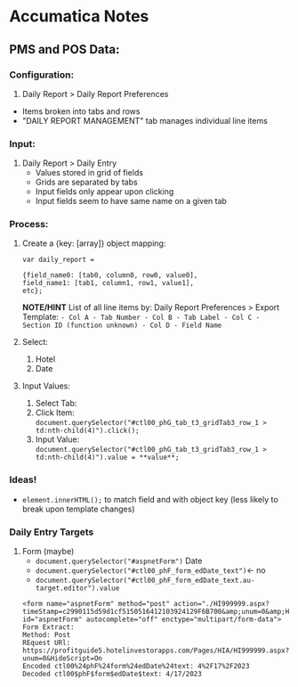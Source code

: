 # Accumatica Notes

## PMS and POS Data:
### Configuration:
1. Daily Report > Daily Report Preferences
- Items broken into tabs and rows
- "DAILY REPORT MANAGEMENT" tab manages individual line items

### Input:
1. Daily Report > Daily Entry
    - Values stored in grid of fields
    - Grids are separated by tabs
    - Input fields only appear upon clicking
    - Input fields seem to have same name on a given tab

### Process:
1. Create a {key: [array]} object mapping:

    `var daily_report = `
    ```
    {field_name0: [tab0, column0, row0, value0],
    field_name1: [tab1, column1, row1, value1],
    etc};
    ```
    **NOTE/HINT** List of all line items by: Daily Report Preferences > Export Template:
        ```
        - Col A - Tab Number
        - Col B - Tab Label
        - Col C - Section ID (function unknown)
        - Col D - Field Name
        ```
2. Select:
    1. Hotel
    2. Date
3. Input Values:
    1. Select Tab:
    2. Click Item:
        `document.querySelector("#ctl00_phG_tab_t3_gridTab3_row_1 > td:nth-child(4)").click();`
    3. Input Value:
        `document.querySelector("#ctl00_phG_tab_t3_gridTab3_row_1 > td:nth-child(4)").value = **value**;`


### **Ideas!**
- `element.innerHTML();` to match field and with object key (less likely to break upon template changes)

### Daily Entry Targets
1. Form (maybe)
    - `document.querySelector("#aspnetForm")`
Date
    - `document.querySelector("#ctl00_phF_form_edDate_text")`<- no
    - `document.querySelector("#ctl00_phF_form_edDate_text.au-target.editor").value`
    ```
    <form name="aspnetForm" method="post" action="./HI999999.aspx?timeStamp=c2990115d59d1cf5150516412103924129F6B700&amp;unum=0&amp;HideScript=On" id="aspnetForm" autocomplete="off" enctype="multipart/form-data">
    Form Extract:
    Method: Post
    REquest URl: https://profitguide5.hotelinvestorapps.com/Pages/HIA/HI999999.aspx?unum=0&HideScript=On
    Encoded ctl00%24phF%24form%24edDate%24text: 4%2F17%2F2023
    Decoded ctl00$phF$form$edDate$text: 4/17/2023
    ```